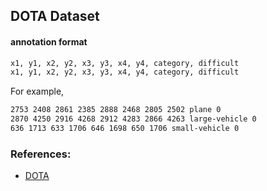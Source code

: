 ## DOTA Dataset

#### annotation format

```txt
x1, y1, x2, y2, x3, y3, x4, y4, category, difficult
x1, y1, x2, y2, x3, y3, x4, y4, category, difficult
```

For example, 
```txt
2753 2408 2861 2385 2888 2468 2805 2502 plane 0
2870 4250 2916 4268 2912 4283 2866 4263 large-vehicle 0
636 1713 633 1706 646 1698 650 1706 small-vehicle 0
```

### References:
- [DOTA](https://captain-whu.github.io/DOTA/dataset.html)